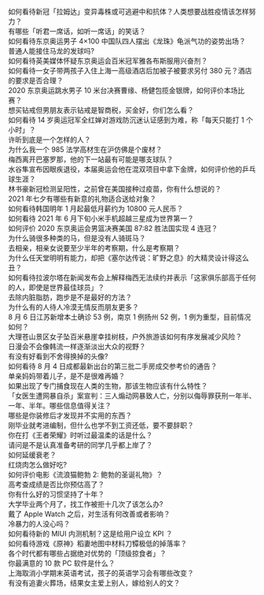 如何看待新冠「拉姆达」变异毒株或可逃避中和抗体？人类想要战胜疫情该怎样努力？  
有哪些「听君一席话，如听一席话」的笑话？  
如何看待东京奥运男子 4×100 中国队四人摆出《龙珠》龟派气功的姿势出场？  
普通人能接住马龙的发球吗?  
如何看待英美媒体怀疑东京奥运会百米冠军雅各布斯服用兴奋剂？  
如何看待一女子带两孩子入住上海一高级酒店后加被子被要求另付 380 元？酒店的要求是否合理？  
2020 东京奥运跳水男子 10 米台决赛曹缘、杨健包揽金银牌，如何评价本场比赛？  
想买钻戒但男朋友表示钻戒是智商税，买金好，你们怎么看？  
如何看待 14 岁奥运冠军全红婵对游戏防沉迷认证感到为难，称「每天只能打 1 个小时」？  
许昕到底是一个怎样的人？  
为什么我一个 985 法学高材生在沪仿佛是个废材？  
梅西离开巴塞罗那，他的下一站最有可能是哪支球队？  
水谷隼宣布因眼疾退役，本届奥运会他在混双项目中拿下金牌，如何评价他的乒乓球生涯？  
林书豪新冠检测呈阳性，之前曾在美国接种过疫苗，你有什么想说的？  
2021 年七夕有哪些有新意的礼物适合送给对象？  
如何看待韩国明年 1 月起最低月薪约为 10800 元人民币？  
如何看待 2021 年 6 月下旬小米手机超越三星成为世界第一？  
如何评价 2020 东京奥运会男篮决赛美国 87:82 胜法国实现 4 连冠？  
为什么骑很多种类的马，但是没有人骑斑马？  
去相亲，相亲女说要至少半年的考察期，什么是考察期？  
为什么任天堂明明有能力，却把《塞尔达传说：旷野之息》的大精灵设计得这么丑？  
如何看待拉波尔塔在新闻发布会上解释梅西无法续约并表示「这家俱乐部高于任何的人，即使是世界最佳球员」？  
去除内脏脂肪，跑步是不是最好的方法？  
为什么有的人待人冷漠无情反而朋友更多？  
8 月 6 日江苏新增本土确诊 53 例，南京 1 例扬州 52 例，1 例为重型，目前情况如何？  
大理苍山景区女子坠百米悬崖幸挂树枝，户外旅游该如何有序发展减少风险？  
日漫会不会像韩流一样逐渐淡出大众的视野？  
有没有好看到不舍得换掉的头像?  
如何看待 8 月 4 日成都最新出台的第三批二手房成交参考价的通告？  
单亲妈妈带着儿子，是不是很难再婚？  
如果出现了专门捕食现在人类的生物，那该生物应该有什么特性？  
「女医生遭网暴自杀」案宣判：三人煽动网暴致人亡，分别以侮辱罪获刑一年半、一年、半年。哪些信息值得关注？  
哪些是你装修后才发现并不实用的东西？  
刚毕业就考进编制，但什么也学不到工资还低，要不要辞职？  
你在打《王者荣耀》时听过最温柔的话是什么？  
请问是不是认真准备考研的同学几乎都上岸了？  
如何延缓衰老？  
红烧肉怎么做好吃?  
如何评价电影《流浪猫鲍勃 2: 鲍勃的圣诞礼物》？  
高考查成绩是否比你预估高了？  
你有什么好的习惯坚持了十年？  
大学毕业两个月了，找工作被拒十几次了该怎么办?  
戴了 Apple Watch 之后，对生活有何改善或者影响？  
冷暴力的人没心吗？  
如何看待新的 MIUI 内测机制？这是给用户设立 KPI ？  
如何看待游戏《原神》稻妻地图中材料刀镡极低的掉落率？  
各个时代都有哪些占据绝对优势的「顶级掠食者」？  
你最满意的 10 款 PC 软件是什么？  
上海取消小学期末英语考试，孩子的英语学习会有哪些改变？  
有没有追妻火葬场，结果女主爱上别人，嫁给别人的文？  
